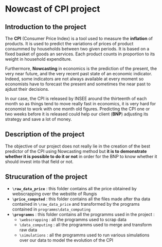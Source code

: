 # __Nowcast of CPI project__

## __Introduction to the project__

The __CPI__ (Consumer Price Index) is a tool used to measure the __inflation__ of products. It is used to predict the variations of prices of product consummed by households between two given periods. It is based on a fixed basket of goods an services. Each product counts in proportion to its weight in household expenditure. 

Furthermore, __Nowcasting__ in economics is the prediction of the present, the very near future, and the very recent past state of an economic indicator. Indeed, some indicators are not always available at every moment so economists have to forecast the present and sometimes the near past to ajdust their decisions. 

In our case, the CPI is released by INSEE around the thirteenth of each month so as things tend to move really fast in economics, it is very hard for economist to work with one month old figures. Predicting the CPI one or two weeks before it is released could help our client (__BNP__) adjusting its strategy and save a lot of money.

## __Description of the project__

The objective of our project does not really lie in the creation of the best predictor of the CPI using Nowcasting method but __it is to demonstrate whether it is possible to do it or not__ in order for the BNP to know whether it should invest into that field or not.

## __Strucuration of the project__
* __`\raw_data_price`__ : this folder contains all the price obtained by webscrapping over the webstite of Rungis
* __`\price_computed`__ : this folder contains all the files made after tha data contained in `\raw_data_price` and transformed by the programs contained in `programms\data_computing` 
* __`\programms`__ : this folder contains all the programms used in the project : 
  * `\webscrapping` : all the programms used to scrap data
  * `\data_computing` : all the programms used to merge and transform raw data
  * `\simulations` : all the programms used to run various simulations over our data to model the evolution of the CPI
  
